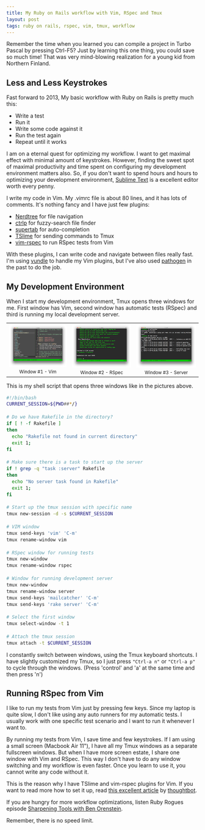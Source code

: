 ```yaml
---
title: My Ruby on Rails workflow with Vim, RSpec and Tmux
layout: post
tags: ruby on rails, rspec, vim, tmux, workflow
---
```

Remember the time when you learned you can compile a project in Turbo Pascal by pressing Ctrl-F5? Just by learning this one thing, you could save so much time! That was very mind-blowing realization for a young kid from Northern Finland.

## Less and Less Keystrokes

Fast forward to 2013, My basic workflow with Ruby on Rails is pretty much this:
- Write a test
- Run it
- Write some code against it
- Run the test again
- Repeat until it works

I am on a eternal quest for optimizing my workflow. I want to get maximal effect with minimal amount of keystrokes. However, finding the sweet spot of maximal productivity and time spent on configuring my development environment matters also. So, if you don't want to spend hours and hours to optimizing your development environment, [Sublime Text](http://www.sublimetext.com) is a excellent editor worth every penny.

I write my code in Vim. My .vimrc file is about 80 lines, and it has lots of comments. It's nothing fancy and I have just few plugins:

- [Nerdtree](https://github.com/scrooloose/nerdtree) for file navigation
- [ctrlp](http://kien.github.io/ctrlp.vim/) for fuzzy-search file finder
- [supertab](https://github.com/ervandew/supertab) for auto-completion
- [TSlime](https://github.com/kikijump/tslime.vim) for sending commands to Tmux
- [vim-rspec](https://github.com/thoughtbot/vim-rspec) to run RSpec tests from Vim

With these plugins, I can write code and navigate between files really fast. I'm using [vundle](https://github.com/gmarik/vundle) to handle my Vim plugins, but I've also used [pathogen](https://github.com/tpope/vim-pathogen) in the past to do the job.

## My Development Environment

When I start my development environment, Tmux opens three windows for me. First window has Vim, second window has automatic tests (RSpec) and third is running my local development server.

<table>
	<tr>
		<td style="text-align: center">
			<img src="/images/tmux-window-vim.png">
			<small>Window #1 - Vim</small>
		</td>
		<td style="text-align: center">
			<img src="/images/tmux-window-rspec.png">
			<small>Window #2 - RSpec</small>
		</td>
		<td style="text-align: center">
			<img src="/images/tmux-window-server.png">
			<small>Window #3 - Server</small>
		</td>
	</tr>
</table>

This is my shell script that opens three windows like in the pictures above.

```bash
#!/bin/bash
CURRENT_SESSION=${PWD##*/}

# Do we have Rakefile in the directory?
if [ ! -f Rakefile ]
then
  echo "Rakefile not found in current directory"
  exit 1;
fi

# Make sure there is a task to start up the server
if ! grep -q "task :server" Rakefile
then
  echo "No server task found in Rakefile"
  exit 1;
fi

# Start up the tmux session with specific name
tmux new-session -d -s $CURRENT_SESSION

# VIM window
tmux send-keys 'vim' 'C-m'
tmux rename-window vim

# RSpec window for running tests
tmux new-window
tmux rename-window rspec

# Window for running development server
tmux new-window
tmux rename-window server
tmux send-keys 'mailcatcher' 'C-m'
tmux send-keys 'rake server' 'C-m'

# Select the first window
tmux select-window -t 1

# Attach the tmux session
tmux attach -t $CURRENT_SESSION
```

I constantly switch between windows, using the Tmux keyboard shortcuts. I have slightly customized my Tmux, so I just press ```"Ctrl-a n"``` or ```"Ctrl-a p"``` to cycle through the windows. (Press 'control' and 'a' at the same time and then press 'n')

## Running RSpec from Vim

I like to run my tests from Vim just by pressing few keys. Since my laptop is quite slow, I don't like using any auto runners for my automatic tests. I usually work with one specific test scenario and I want to run it whenever I want to.

By running my tests from Vim, I save time and few keystrokes. If I am using a small screen (Macbook Air 11"), I have all my Tmux windows as a separate fullscreen windows. But when I have more screen estate, I share one window with Vim and RSpec. This way I don't have to do any window switching and my workflow is even faster. Once you learn to use it, you cannot write any code without it.

This is the reason why I have TSlime and vim-rspec plugins for Vim. If you want to read more how to set it up, read [this excellent article](http://robots.thoughtbot.com/running-specs-from-vim-sent-to-tmux-via-tslime) by [thoughtbot](http://www.thoughtbot.com).

If you are hungry for more workflow optimizations, listen Ruby Rogues episode [Sharpening Tools with Ben Orenstein](http://rubyrogues.com/129-rr-sharpening-tools-with-ben-orenstein/).

Remember, there is no speed limit.
